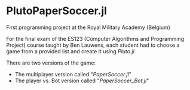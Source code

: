 # PlutoPaperSoccer.jl
First programming project at the Royal Military Academy (Belgium)

For the final exam of the ES123 (Computer Algorithms and Programming Project) course taught by Ben Lauwens, each student had to choose a game from a provided list and create it using _Pluto.jl_


There are two versions of the game: 
- The multiplayer version called "_PaperSoccer.jl_"
- The player vs. Bot version called "_PaperSoccer_Bot.jl_"
